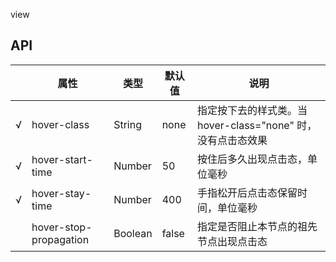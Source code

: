 view

## API

|     | 属性                   | 类型    | 默认值 | 说明                                                         |
| --- | ---------------------- | ------- | ------ | ------------------------------------------------------------ |
| √   | hover-class            | String  | none   | 指定按下去的样式类。当 hover-class="none" 时，没有点击态效果 |
| √   | hover-start-time       | Number  | 50     | 按住后多久出现点击态，单位毫秒                               |
| √   | hover-stay-time        | Number  | 400    | 手指松开后点击态保留时间，单位毫秒                           |
|     | hover-stop-propagation | Boolean | false  | 指定是否阻止本节点的祖先节点出现点击态                       |
